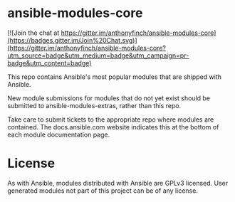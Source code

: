 ansible-modules-core
====================

[![Join the chat at https://gitter.im/anthonyfinch/ansible-modules-core](https://badges.gitter.im/Join%20Chat.svg)](https://gitter.im/anthonyfinch/ansible-modules-core?utm_source=badge&utm_medium=badge&utm_campaign=pr-badge&utm_content=badge)

This repo contains Ansible's most popular modules that are shipped with Ansible.

New module submissions for modules that do not yet exist should be submitted to ansible-modules-extras, rather than this repo.

Take care to submit tickets to the appropriate repo where modules are contained.  The docs.ansible.com website indicates this at the bottom of each module documentation page.

License
=======

As with Ansible, modules distributed with Ansible are GPLv3 licensed.  User generated modules not part of this project can be of any license.
